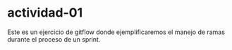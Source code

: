 # actividad-01
Este es un ejercicio de gitflow donde ejemplificaremos el manejo de ramas durante el proceso de un sprint.
